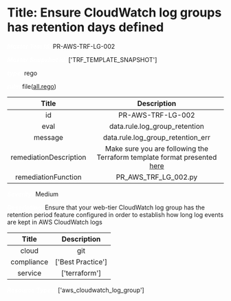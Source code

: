 



# Title: Ensure CloudWatch log groups has retention days defined


***<font color="white">Master Test Id:</font>*** PR-AWS-TRF-LG-002

***<font color="white">Master Snapshot Id:</font>*** ['TRF_TEMPLATE_SNAPSHOT']

***<font color="white">type:</font>*** rego

***<font color="white">rule:</font>*** file([all.rego])  
  
  
  
  

|Title|Description|
| :---: | :---: |
|id|PR-AWS-TRF-LG-002|
|eval|data.rule.log_group_retention|
|message|data.rule.log_group_retention_err|
|remediationDescription|Make sure you are following the Terraform template format presented <a href='https://registry.terraform.io/providers/hashicorp/aws/latest/docs/resources/cloudwatch_log_group' target='_blank'>here</a>|
|remediationFunction|PR_AWS_TRF_LG_002.py|


***<font color="white">Severity:</font>*** Medium

***<font color="white">Description:</font>*** Ensure that your web-tier CloudWatch log group has the retention period feature configured in order to establish how long log events are kept in AWS CloudWatch logs  
  
  

|Title|Description|
| :---: | :---: |
|cloud|git|
|compliance|['Best Practice']|
|service|['terraform']|


***<font color="white">Resource Types:</font>*** ['aws_cloudwatch_log_group']


[all.rego]: https://github.com/prancer-io/prancer-compliance-test/tree/master/aws/terraform/all.rego
